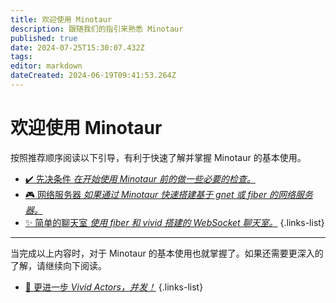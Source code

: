 ```yaml
---
title: 欢迎使用 Minotaur
description: 跟随我们的指引来熟悉 Minotaur
published: true
date: 2024-07-25T15:30:07.432Z
tags: 
editor: markdown
dateCreated: 2024-06-19T09:41:53.264Z
---
```


# 欢迎使用 Minotaur
按照推荐顺序阅读以下引导，有利于快速了解并掌握 Minotaur 的基本使用。

- [✔️ 先决条件 *在开始使用 Minotaur 前的做一些必要的检查。*](/guide/prerequisites)
- [🎮 网络服务器 *如果通过 Minotaur 快速搭建基于 gnet 或 fiber 的网络服务器。*](/guide/network-server)
- [✨ 简单的聊天室 *使用 fiber 和 vivid 搭建的 WebSocket 聊天室。*](/guide/chat-room)
{.links-list}

***
当完成以上内容时，对于 Minotaur 的基本使用也就掌握了。如果还需要更深入的了解，请继续向下阅读。

- [🔎 更进一步 *Vivid Actors，并发！*](/vivid)
{.links-list}
